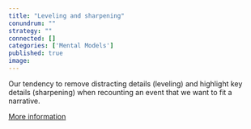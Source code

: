 ```yaml
---
title: "Leveling and sharpening"
conundrum: ""
strategy: ""
connected: []
categories: ['Mental Models']
published: true
image: 
---
```


Our tendency to remove distracting details (leveling) and highlight key details (sharpening) when recounting an event that we want to fit a narrative.

[More information](https://en.wikipedia.org/wiki/Leveling_and_sharpening)


